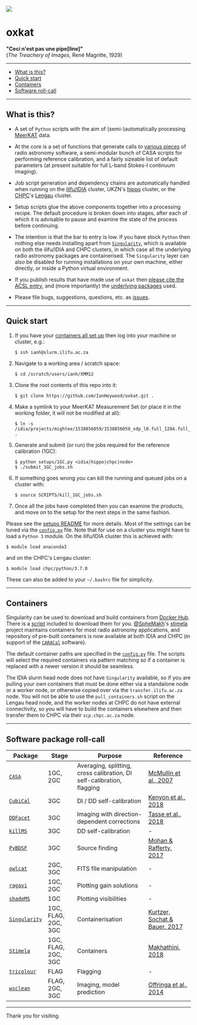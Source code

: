![](https://i.imgur.com/u3bvu9n.png)
# oxkat

<b>"Ceci n'est pas une pipe[line]"</b><br> 
(_The Treachery of Images_, René Magritte, 1929)

---

* [What is this?](README.md#what-is-this)
* [Quick start](README.md#quick-start)
* [Containers](README.md#containers)
* [Software roll-call](README.md#software-package-roll-call)

---

## What is this?


* A set of `Python` scripts with the aim of (semi-)automatically processing [MeerKAT](https://www.sarao.ac.za/science-engineering/meerkat/) data. 


* At the core is a set of functions that generate calls to [various pieces](README.md#software-package-roll-call) of radio astronomy software, a semi-modular bunch of CASA scripts for performing reference calibration, and a fairly sizeable list of default parameters (at present suitable for full L-band Stokes-I continuum imaging).


* Job script generation and dependency chains are automatically handled when running on the [ilifu/IDIA](https://www.idia.ac.za/) cluster, UKZN's [hippo](https://astro.ukzn.ac.za/~hippo/) cluster, or the [CHPC](https://www.chpc.ac.za/)'s [Lengau](https://www.chpc.ac.za/index.php/resources/lengau-cluster) cluster.


* Setup scripts glue the above components together into a processing recipe. The default procedure is broken down into stages, after each of which it is advisable to pause and examine the state of the process before continuing.  


* The intention is that the bar to entry is low. If you have stock `Python` then nothing else needs installing apart from [`Singularity`](https://github.com/hpcng/singularity), which is available on both the ilifu/IDIA and CHPC clusters, in which case all the underlying radio astronomy packages are containerised. The `Singularity` layer can also be disabled for running installations on your own machine, either directly, or inside a Python virtual environment.


* If you publish results that have made use of `oxkat` then [please cite the ACSL entry](https://ui.adsabs.harvard.edu/abs/2020ascl.soft09003H/abstract), and (more importantly) the [underlying packages](README.md#software-package-roll-call) used.


* Please file bugs, suggestions, questions, etc. as [issues](https://github.com/IanHeywood/oxkat/issues).


---

## Quick start

1. If you have your [containers all set up](README.md#containers) then log into your machine or cluster, e.g.:

   ```
   $ ssh ianh@slurm.ilifu.ac.za
   ```

2. Navigate to a working area / scratch space:

   ```
   $ cd /scratch/users/ianh/XMM12
   ```

3. Clone the root contents of this repo into it:

   ```
   $ git clone https://github.com/IanHeywood/oxkat.git .
   ```

4. Make a symlink to your MeerKAT Measurement Set (or place it in the working folder, it will not be modified at all):

   ```
   $ ln -s /idia/projects/mightee/1538856059/1538856059_sdp_l0.full_1284.full_pol.ms .
   ```

5. Generate and submit (or run) the jobs required for the reference calibration (1GC):

   ```
   $ python setups/1GC.py <idia|hippo|chpc|node>
   $ ./submit_1GC_jobs.sh
   ```

6. If something goes wrong you can kill the running and queued jobs on a cluster with:

   ```
   $ source SCRIPTS/kill_1GC_jobs.sh
   ```

7. Once all the jobs have completed then you can examine the products, and move on to the setup for the next steps in the same fashion. 

Please see the [setups README](setups/README.md) for more details. Most of the settings can be tuned via the [`config.py`](oxkat/config.py) file. Note that for use on a cluster you might have to load a `Python 3` module. On the ilifu/IDIA cluster this is achieved with:

   ```
   $ module load anaconda3
   ```

and on the CHPC's Lengau cluster:

   ```
   $ module load chpc/python/3.7.0
   ```

These can also be added to your `~/.bashrc` file for simplicity.

---

## Containers

Singularity can be used to download and build containers from [Docker Hub](https://hub.docker.com/). There is a [script](https://github.com/IanHeywood/oxkat/blob/master/tools/pull_containers.sh) included to download them for you. [@SpheMakh](https://github.com/sphemakh)'s [stimela](https://hub.docker.com/u/stimela) project maintains containers for most radio astronomy applications, and repository of pre-built containers is now available at both IDIA and CHPC (in support of the [`CARACal`](https://github.com/caracal-pipeline) software).

The default container paths are specified in the [`config.py`](oxkat/config.py) file. The scripts will select the required containers via pattern matching so if a container is replaced with a newer version it should be seamless.

The IDIA slurm head node does not have `Singularity` available, so if you are pulling your own containers that must be done either via a standalone node or a worker node, or otherwise copied over via the `transfer.ilifu.ac.za` node. You will not be able to use the `pull_containers.sh` script on the Lengau head node, and the worker nodes at CHPC do not have external connectivity, so you will have to build the containers elsewhere and then transfer them to CHPC via their `scp.chpc.ac.za` node.

---

## Software package roll-call


| Package | Stage | Purpose | Reference |
| --- | --- | --- | --- | 
| [`CASA`](https://casa.nrao.edu/) | 1GC, 2GC | Averaging, splitting, cross calibration, DI self-calibration, flagging | [McMullin et al., 2007](https://ui.adsabs.harvard.edu/abs/2007ASPC..376..127M/abstract)|
| [`CubiCal`](https://github.com/ratt-ru/CubiCal) | 3GC | DI / DD self-calibration | [Kenyon et al., 2018](https://ui.adsabs.harvard.edu/abs/2018MNRAS.478.2399K/abstract)|
| [`DDFacet`](https://github.com/saopicc/DDFacet) | 3GC | Imaging with direction-dependent corrections | [Tasse et al., 2018](https://ui.adsabs.harvard.edu/abs/2018A%26A...611A..87T/abstract) | 
| [`killMS`](https://github.com/saopicc/killMS) | 3GC | DD self-calibration| - |
| [`PyBDSF`](https://www.astron.nl/citt/pybdsf/) | 3GC | Source finding | [Mohan & Rafferty, 2017](https://ui.adsabs.harvard.edu/abs/2015ascl.soft02007M/abstract) |
| [`owlcat`](https://github.com/ska-sa/owlcat/) | 2GC, 3GC |FITS file manipulation | - |
| [`ragavi`](https://github.com/ratt-ru/ragavi/) | 1GC, 2GC | Plotting gain solutions | - |
| [`shadeMS`](https://github.com/ratt-ru/shadeMS/) | 1GC | Plotting visibilities | - |
| [`Singularity`](https://github.com/hpcng/singularity) | 1GC, FLAG, 2GC, 3GC | Containerisation | [Kurtzer, Sochat & Bauer, 2017](https://journals.plos.org/plosone/article?id=10.1371/journal.pone.0177459) |
| [`Stimela`](https://github.com/ratt-ru/Stimela/) | 1GC, FLAG, 2GC, 3GC | Containers | [Makhathini, 2018](http://hdl.handle.net/10962/57348) |
| [`tricolour`](https://github.com/ska-sa/tricolour) | FLAG | Flagging | - |
| [`wsclean`](https://sourceforge.net/p/wsclean/wiki/Home/) | FLAG, 2GC, 3GC | Imaging, model prediction | [Offringa et al., 2014](https://ui.adsabs.harvard.edu/abs/2014MNRAS.444..606O/abstract)|

---

Thank you for visiting.


